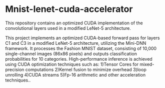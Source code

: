 # Mnist-lenet-cuda-accelerator
This repository contains an optimized CUDA implementation of the convolutional layers used in a modified LeNet-5 architecture.

This project implements an optimized CUDA-based forward pass for layers C1 and C3 in a modified LeNet-5 architecture, utilizing the Mini-DNN framework. It processes the Fashion MNIST dataset, consisting of 10,000 single-channel images (86x86 pixels) and outputs classification probabilities for 10 categories. High-performance inference is achieved using CUDA optimization techniques such as:
1)Tensor Cores for mixed-precision computations
2)Kernel fusion to minimize overhead
3)loop unrolling 
4)CUDA streams
5)Fp-16 arithmetic and other acceleration techniques..
